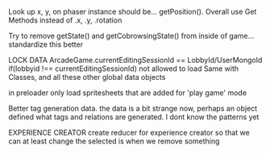 Look up x, y, on phaser instance should be... getPosition(). Overall use Get Methods instead of .x, .y, .rotation

Try to remove getState() and getCobrowsingState() from inside of game... standardize this better

LOCK DATA
  ArcadeGame.currentEditingSessionId == LobbyId/UserMongoId
  if(lobbyid !== currentEditingSessionId) not allowed to load
  Same with Classes, and all these other global data objects

in preloader
  only load spritesheets that are added for 'play game' mode

Better tag generation data. the data is a bit strange now, perhaps an object defined what tags and relations are generated. I dont know the patterns yet

EXPERIENCE CREATOR
  create reducer for experience creator so that we can at least change the selected is when we remove something